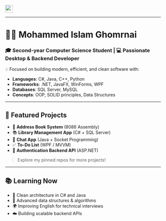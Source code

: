 
<p>
  <a href="https://www.linkedin.com/in/YOUR-LINKEDIN"><img src="https://img.shields.io/badge/linkedin-%230077B5.svg?&style=for-the-badge&logo=linkedin&logoColor=white" height=25></a>
</p>

---
<h1> 👨‍💻 Mohammed Islam Ghomrnai </h1>

<h3>🎓 Second-year Computer Science Student  | 💻 Passionate Desktop & Backend Developer </h3> 

💡 Focused on building modern, efficient, and clean software with:
- **Languages**: C#, Java, C++, Python  
- **Frameworks**: .NET, JavaFX, WinForms, WPF  
- **Databases**: SQL Server, MySQL  
- **Concepts**: OOP, SOLID principles, Data Structures

---

## 🚀 Featured Projects

- 📘 **Address Book System** (8086 Assembly)
- 📚 **Library Management App** (C# + SQL Server)
- 💬 **Chat App** (Java + Socket Programming)
- ✅ **To-Do List** (WPF / MVVM)
- 🔐 **Authentication Backend API** (ASP.NET)

> Explore my pinned repos for more projects!

---

## 📚 Learning Now

- 🧠 Clean architecture in C# and Java
- 🔄 Advanced data structures & algorithms
- 🌍 Improving English for technical interviews
- ☁️ Building scalable backend APIs
